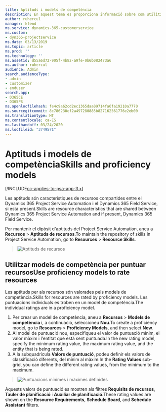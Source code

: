 ```yaml
---
title: Aptituds i models de competència
description: En aquest tema es proporciona informació sobre com utilitzar les aptituds i els models de competència.
author: ruhercul
manager: kfend
ms.service: dynamics-365-customerservice
ms.custom:
- dyn365-projectservice
ms.date: 03/13/2019
ms.topic: article
ms.prod: ''
ms.technology: ''
ms.assetid: d55a6d72-905f-4b82-a9fe-0b6b082473a6
ms.author: ruhercul
audience: Admin
search.audienceType:
- admin
- customizer
- enduser
search.app:
- D365CE
- D365PS
ms.openlocfilehash: fe4c9a62cd2ec1365daa09714fa6fa19210a7770
ms.sourcegitcommit: 8c786230ef2a497280885b827162561776e2eb00
ms.translationtype: HT
ms.contentlocale: ca-ES
ms.lasthandoff: 03/24/2020
ms.locfileid: "3749571"
---
```

# <a name="skills-and-proficiency-models"></a><span data-ttu-id="1ce15-103">Aptituds i models de competència</span><span class="sxs-lookup"><span data-stu-id="1ce15-103">Skills and proficiency models</span></span>

[!INCLUDE[cc-applies-to-psa-app-3.x](../includes/cc-applies-to-psa-app-3x.md)]

<span data-ttu-id="1ce15-104">Les aptituds són característiques de recursos compartides entre el Dynamics 365 Project Service Automation i el Dynamics 365 Field Service, si està present.</span><span class="sxs-lookup"><span data-stu-id="1ce15-104">Skills are resource characteristics that are shared between Dynamics 365 Project Service Automation and if present, Dynamics 365 Field Service.</span></span> 

<span data-ttu-id="1ce15-105">Per mantenir el dipòsit d'aptituds del Project Service Automation, aneu a **Recursos** \> **Aptituds de recursos**.</span><span class="sxs-lookup"><span data-stu-id="1ce15-105">To maintain the repository of skills in Project Service Automation, go to **Resources** \> **Resource Skills**.</span></span> 

> ![Aptituds de recursos](media/Resource-Management-image84.png)

## <a name="use-proficiency-models-to-rate-resources"></a><span data-ttu-id="1ce15-107">Utilitzar models de competència per puntuar recursos</span><span class="sxs-lookup"><span data-stu-id="1ce15-107">Use proficiency models to rate resources</span></span>

<span data-ttu-id="1ce15-108">Les aptituds per als recursos són valorades pels models de competència.</span><span class="sxs-lookup"><span data-stu-id="1ce15-108">Skills for resources are rated by proficiency models.</span></span> <span data-ttu-id="1ce15-109">Les puntuacions individuals es troben en un model de competència.</span><span class="sxs-lookup"><span data-stu-id="1ce15-109">The individual ratings are in a proficiency model.</span></span> 

1. <span data-ttu-id="1ce15-110">Per crear un model de competència, aneu a **Recursos** \> **Models de competència** i, a continuació, seleccioneu **Nou**.</span><span class="sxs-lookup"><span data-stu-id="1ce15-110">To create a proficiency model, go to **Resources** \> **Proficiency Models**, and then select **New**.</span></span>
2. <span data-ttu-id="1ce15-111">Al model de puntuació nou, especifiqueu el valor de puntuació mínim, el valor màxim i l'entitat que està sent puntuada.</span><span class="sxs-lookup"><span data-stu-id="1ce15-111">In the new rating model, specify the minimum rating value, the maximum rating value, and the entity that is being rated.</span></span>
3. <span data-ttu-id="1ce15-112">A la subquadrícula **Valors de puntuació**, podeu definir els valors de classificació diferents, del mínim al màxim.</span><span class="sxs-lookup"><span data-stu-id="1ce15-112">In the **Rating Values** sub-grid, you can define the different rating values, from the minimum to the maximum.</span></span>

> ![Puntuacions mínimes i màximes definides](media/Resource-Management-image85.png)

<span data-ttu-id="1ce15-114">Aquests valors de puntuació es mostren als filtres **Requisits de recursos**, **Tauler de planificació** i **Auxiliar de planificació**.</span><span class="sxs-lookup"><span data-stu-id="1ce15-114">These rating values are shown on the **Resource Requirements**, **Schedule Board**, and **Schedule Assistant** filters.</span></span>
